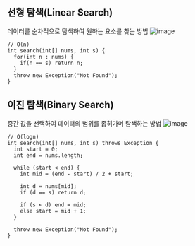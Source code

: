 ## 선형 탐색(Linear Search)
데이터를 순차적으로 탐색하여 원하는 요소를 찾는 방법
![image](https://user-images.githubusercontent.com/92259017/164375617-33ea976a-274b-4424-841f-58ee194bd4ae.png)

```
// O(n)
int search(int[] nums, int s) {
  for(int n : nums) {
    if(n == s) return n;
  }
  throw new Exception("Not Found");
}
```

## 이진 탐색(Binary Search)
중간 값을 선택하여 데이터의 범위를 좁혀가며 탐색하는 방법
![image](https://user-images.githubusercontent.com/92259017/164375589-197b9545-6143-4267-8377-ad4dcbba750a.png)

```
// O(logn)
int search(int[] nums, int s) throws Exception {
  int start = 0;
  int end = nums.length;

  while (start < end) {
    int mid = (end - start) / 2 + start;

    int d = nums[mid];
    if (d == s) return d;

    if (s < d) end = mid;
    else start = mid + 1;
  }

  throw new Exception("Not Found");
}
```
